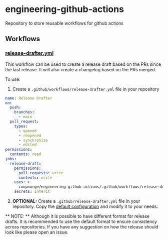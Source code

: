 # engineering-github-actions

Repository to store reusable workflows for github actions

## Workflows

### [release-drafter.yml](./.github/workflows/release-drafter.yml)

This workflow can be used to create a release draft based on the PRs since the last release. It will also create a changelog based on the PRs merged.

To use:

1. Create a `.github/workflows/release-drafter.yml` file in your repository
```yaml
name: Release Drafter
on:
  push:
    branches:
      - main
  pull_request:
    types:
      - opened
      - reopened
      - synchronize
      - edited
permissions:
  contents: read
jobs:
  release-draft:
    permissions:
      pull-requests: write
      contents: write
    uses: >-
      coopnorge/engineering-github-actions/.github/workflows/release-drafter.yaml@main
    secrets: inherit
```

2. **OPTIONAL:** Create a `.github/release-drafter.yml` file in your repository.
Copy the [default configuration](https://github.com/coopnorge/.github/blob/main/.github/release-drafter.yml) and modify it to your needs.

** NOTE: ** Although it is possible to have different format for release drafts. It is recommended to use the default format to ensure consistency across repositories. If you have any suggestion on how the release should look like please open an issue.